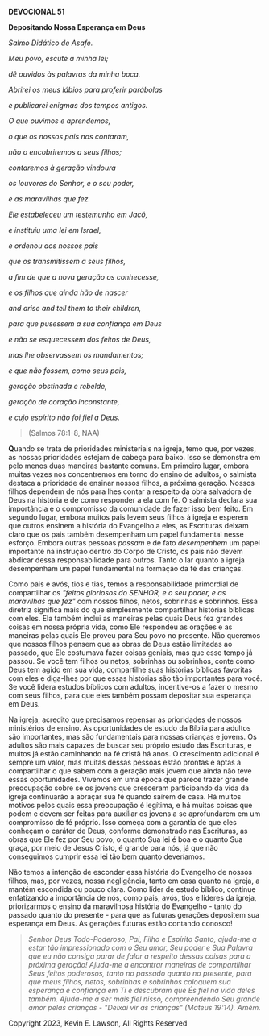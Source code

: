 **DEVOCIONAL 51**

**Depositando Nossa Esperança em Deus**

*Salmo Didático de Asafe.*

*Meu povo, escute a minha lei;*

*dê ouvidos às palavras da minha boca.*

*Abrirei os meus lábios para proferir parábolas*

*e publicarei enigmas dos tempos antigos.*

*O que ouvimos e aprendemos,*

*o que os nossos pais nos contaram,*

*não o encobriremos a seus filhos;*

*contaremos à geração vindoura*

*os louvores do Senhor, e o seu poder,*

*e as maravilhas que fez.*

*Ele estabeleceu um testemunho em Jacó,*

*e instituiu uma lei em Israel,*

*e ordenou aos nossos pais*

*que os transmitissem a seus filhos,*

*a fim de que a nova geração os conhecesse,*

*e os filhos que ainda hão de nascer*

*and arise and tell them to their children,*

*para que pusessem a sua confiança em Deus*

*e não se esquecessem dos feitos de Deus,*

*mas lhe observassem os mandamentos;*

*e que não fossem, como seus pais,*

*geração obstinada e rebelde,*

*geração de coração inconstante,*

*e cujo espírito não foi fiel a Deus.*

> (Salmos 78:1-8, NAA)

**Q**uando se trata de prioridades ministeriais na igreja, temo que, por
vezes, as nossas prioridades estejam de cabeça para baixo. Isso se
demonstra em pelo menos duas maneiras bastante comuns. Em primeiro
lugar, embora muitas vezes nos concentremos em torno do ensino de
adultos, o salmista destaca a prioridade de ensinar nossos filhos, a
próxima geração. Nossos filhos dependem de nós para lhes contar a
respeito da obra salvadora de Deus na história e de como responder a ela
com fé. O salmista declara sua importância e o compromisso da comunidade
de fazer isso bem feito. Em segundo lugar, embora muitos pais levem seus
filhos à igreja e esperem que outros ensinem a história do Evangelho a
eles, as Escrituras deixam claro que os pais também desempenham um papel
fundamental nesse esforço. Embora outras pessoas *possam* e de fato
*desempenhem* um papel importante na instrução dentro do Corpo de
Cristo, os pais não devem abdicar dessa responsabilidade para outros.
Tanto o lar quanto a igreja desempenham um papel fundamental na formação
da fé das crianças.

Como pais e avós, tios e tias, temos a responsabilidade primordial de
compartilhar os *"feitos gloriosos do SENHOR, e o seu poder, e as
maravilhas que fez"* com nossos filhos, netos, sobrinhas e sobrinhos.
Essa diretriz significa mais do que simplesmente compartilhar histórias
bíblicas com eles. Ela também inclui as maneiras pelas quais Deus fez
grandes coisas em nossa própria vida, como Ele respondeu as orações e as
maneiras pelas quais Ele proveu para Seu povo no presente. Não queremos
que nossos filhos pensem que as obras de Deus estão limitadas ao
passado, que Ele costumava fazer coisas geniais, mas que esse tempo já
passou. Se você tem filhos ou netos, sobrinhas ou sobrinhos, conte como
Deus tem agido em sua vida, compartilhe suas histórias bíblicas
favoritas com eles e diga-lhes por que essas histórias são tão
importantes para você. Se você lidera estudos bíblicos com adultos,
incentive-os a fazer o mesmo com seus filhos, para que eles também
possam depositar sua esperança em Deus.

Na igreja, acredito que precisamos repensar as prioridades de nossos
ministérios de ensino. As oportunidades de estudo da Bíblia para adultos
são importantes, mas são fundamentais para nossas crianças e jovens. Os
adultos são mais capazes de buscar seu próprio estudo das Escrituras, e
muitos já estão caminhando na fé cristã há anos. O crescimento adicional
é sempre um valor, mas muitas dessas pessoas estão prontas e aptas a
compartilhar o que sabem com a geração mais jovem que ainda não teve
essas oportunidades. Vivemos em uma época que parece trazer grande
preocupação sobre se os jovens que cresceram participando da vida da
igreja continuarão a abraçar sua fé quando saírem de casa. Há muitos
motivos pelos quais essa preocupação é legítima, e há muitas coisas que
podem e devem ser feitas para auxiliar os jovens a se aprofundarem em um
compromisso de fé próprio. Isso começa com a garantia de que eles
conheçam o caráter de Deus, conforme demonstrado nas Escrituras, as
obras que Ele fez por Seu povo, o quanto Sua lei é boa e o quanto Sua
graça, por meio de Jesus Cristo, é grande para nós, já que não
conseguimos cumprir essa lei tão bem quanto deveríamos.

Não temos a intenção de esconder essa história do Evangelho de nossos
filhos, mas, por vezes, nossa negligência, tanto em casa quanto na
igreja, a mantém escondida ou pouco clara. Como líder de estudo bíblico,
continue enfatizando a importância de nós, como pais, avós, tios e
líderes da igreja, priorizarmos o ensino da maravilhosa história do
Evangelho - tanto do passado quanto do presente - para que as futuras
gerações depositem sua esperança em Deus. As gerações futuras estão
contando conosco!

> *Senhor Deus Todo-Poderoso, Pai, Filho e Espírito Santo, ajuda-me a
> estar tão impressionado com o Seu amor, Seu poder e Sua Palavra que eu
> não consiga parar de falar a respeito dessas coisas para a próxima
> geração! Ajuda-me a encontrar maneiras de compartilhar Seus feitos
> poderosos, tanto no passado quanto no presente, para que meus filhos,
> netos, sobrinhas e sobrinhos coloquem sua esperança e confiança em Ti
> e descubram que És fiel na vida deles também. Ajuda-me a ser mais fiel
> nisso, compreendendo Seu grande amor pelas crianças - "Deixai vir as
> crianças" (Mateus 19:14). Amém.*

Copyright 2023, Kevin E. Lawson, All Rights Reserved
